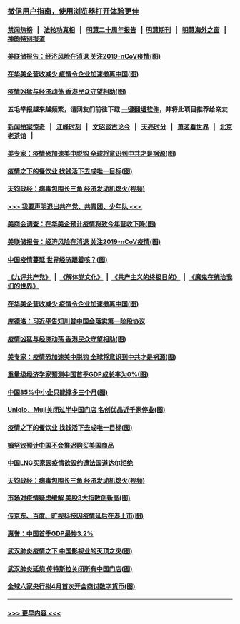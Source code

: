 ### [微信用户指南，使用浏览器打开体验更佳](https://github.com/gfw-breaker/banned-news1/blob/master/indexes/wechat-guide.md?t=0)
#### [禁闻热榜](热点新闻.md?t=0)  &nbsp;&nbsp;|&nbsp;&nbsp; [法轮功真相](https://github.com/gfw-breaker/truth/blob/master/README.md?t=0) &nbsp;&nbsp;|&nbsp;&nbsp; [明慧二十周年报告](https://github.com/gfw-breaker/mh-reports/blob/master/README.md?t=0) &nbsp;&nbsp;|&nbsp;&nbsp;[明慧期刊](https://github.com/gfw-breaker/mh-qikan) &nbsp;&nbsp;|&nbsp;&nbsp; [明慧海外之窗](https://github.com/gfw-breaker/mh-news/blob/master/README.md?t=0) &nbsp;&nbsp;|&nbsp;&nbsp; [神韵特别报道](https://github.com/gfw-breaker/mh-news/blob/master/shenyun.md?t=0)
#### [美联储报告：经济风险在消退 关注2019-nCoV疫情(图)](../pages/p5/922431.md?t=02090033) 
#### [在华美企营收减少 疫情令企业加速撤离中国(图)](../pages/p5/922420.md?t=02090033) 
#### [疫情凶猛与经济动荡 香港民众守望相助(图)](../pages/p5/922354.md?t=02090033) 
#### 五毛举报越来越频繁，请网友们前往下载 [一键翻墙软件](https://github.com/gfw-breaker/ssr-accounts)，并将此项目推荐给亲友
#### [新闻拍案惊奇](https://github.com/gfw-breaker/banned-news1/blob/master/pages/link4.md) &nbsp;&nbsp;|&nbsp;&nbsp; [江峰时刻](https://github.com/gfw-breaker/banned-news1/blob/master/pages/link4.md) &nbsp;&nbsp;|&nbsp;&nbsp; [文昭谈古论今](https://github.com/gfw-breaker/banned-news1/blob/master/pages/link4.md) &nbsp;&nbsp;|&nbsp;&nbsp; [天亮时分](https://github.com/gfw-breaker/banned-news1/blob/master/pages/link4.md) &nbsp;&nbsp;|&nbsp;&nbsp; [萧茗看世界](https://github.com/gfw-breaker/banned-news1/blob/master/pages/link4.md) &nbsp;&nbsp;|&nbsp;&nbsp; [北京老茶馆](https://github.com/gfw-breaker/banned-news1/blob/master/pages/link4.md) &nbsp;&nbsp;|&nbsp;&nbsp; 
#### [美专家：疫情恐加速美中脱钩 全球将意识到中共才是祸源(图)](../pages/p5/922406.md?t=02090033) 
#### [疫情之下的餐饮业 找钱活下去成唯一目标(图)](../pages/p5/922357.md?t=02090033) 
#### [天钧政经：病毒包围长三角 经济发动机熄火(视频)](../pages/p5/922286.md?t=02090033) 
#### [>>> 我要声明退出共产党、共青团、少年队 <<<](https://github.com/begood0513/goodnews/blob/master/quit/letter.md) 
#### [美商会调查：在华美企预计疫情将致今年营收下降(图)](../pages/p5/922438.md?t=02090033) 
#### [美联储报告：经济风险在消退 关注2019-nCoV疫情(图)](../pages/p5/922431.md?t=02090033) 
#### [中国疫情蔓延 世界经济跟着咳？(图)](../pages/p5/922425.md?t=02090033) 
#### [《九评共产党》](https://github.com/begood0513/9ping.md/blob/master/README.md) &nbsp;|&nbsp; [《解体党文化》](../../../../jtdwh.md/blob/master/README.md)  &nbsp;|&nbsp; [《共产主义的终极目的》](../../../../gczydzjmd.md/blob/master/README.md) &nbsp;|&nbsp; [《魔鬼在统治我们的世界》](../../../../mgztzwmdsj.md/blob/master/README.md) 
#### [在华美企营收减少 疫情令企业加速撤离中国(图)](../pages/p5/922420.md?t=02090033) 
#### [库德洛：习近平告知川普中国会落实第一阶段协议](../pages/p5/922422.md?t=02090033) 
#### [疫情凶猛与经济动荡 香港民众守望相助(图)](../pages/p5/922354.md?t=02090033) 
#### [美专家：疫情恐加速美中脱钩 全球将意识到中共才是祸源(图)](../pages/p5/922406.md?t=02090033) 
#### [重量级经济学家预测中国首季GDP成长率为0%(图)](../pages/p5/922367.md?t=02090033) 
#### [中国85%中小企只能撑多三个月(图)](../pages/p5/922363.md?t=02090033) 
#### [Uniqlo、Muji关闭过半中国门店 名创优品近千家停业(图)](../pages/p5/922362.md?t=02090033) 
#### [疫情之下的餐饮业 找钱活下去成唯一目标(图)](../pages/p5/922357.md?t=02090033) 
#### [姆努钦预计中国不会推迟购买美国商品](../pages/p5/922296.md?t=02090033) 
#### [中国LNG买家因疫情欲毁约遭法国道达尔拒绝](../pages/p5/922295.md?t=02090033) 
#### [天钧政经：病毒包围长三角 经济发动机熄火(视频)](../pages/p5/922286.md?t=02090033) 
#### [市场对疫情疑虑缓解 美股3大指数创新高(图)](../pages/p5/922255.md?t=02090033) 
#### [传京东、百度、旷视科技因疫情延后在港上市(图)](../pages/p5/922237.md?t=02090033) 
#### [惠誉：中国首季GDP最惨3.2%](../pages/p5/922236.md?t=02090033) 
#### [武汉肺炎疫情之下 中国影视业的灭顶之灾(图)](../pages/p5/922234.md?t=02090033) 
#### [武汉肺炎延烧 传特斯拉关闭所有中国门店(图)](../pages/p5/922232.md?t=02090033) 
#### [全球六家央行拟4月首次开会商讨数字货币(图)](../pages/p5/922229.md?t=02090033) 

----
#### [ >>> 更早内容 <<< ](../indexes/p5-earlier.md)
